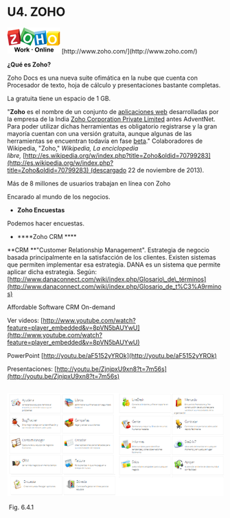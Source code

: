 # U4. ZOHO


[![Logo Zoho](img/zohologo.png "ZOHO")](http://www.zoho.com/ "Ir a la web de Zoho http://www.zoho.com/") [http://www.zoho.com/](http://www.zoho.com/)


**¿Qué es Zoho?**

Zoho Docs es una nueva suite ofimática en la nube que cuenta con Procesador de texto, hoja de cálculo y presentaciones bastante completas.

La gratuita tiene un espacio de 1 GB.

"**Zoho** es el nombre de un conjunto de [aplicaciones web](http://es.wikipedia.org/wiki/Aplicaci%C3%B3n_Web "Aplicación Web") desarrolladas por la empresa de la India [Zoho Corporation Private Limited](http://es.wikipedia.org/w/index.php?title=Zoho_Corporation_Private_Limited&action=edit&redlink=1 "Zoho Corporation Private Limited (aún no redactado)") antes AdventNet. Para poder utilizar dichas herramientas es obligatorio registrarse y la gran mayoría cuentan con una versión gratuita, aunque algunas de las herramientas se encuentran todavía en fase [beta](http://es.wikipedia.org/wiki/Beta "Beta")." Colaboradores de Wikipedia, "Zoho," _Wikipedia, La enciclopedia libre,_ [http://es.wikipedia.org/w/index.php?title=Zoho&oldid=70799283](http://es.wikipedia.org/w/index.php?title=Zoho&oldid=70799283) (descargado 22 de noviembre de 2013).

Más de 8 millones de usuarios trabajan en línea con Zoho

Encarado al mundo de los negocios.

*   **Zoho Encuestas**

Podemos hacer encuestas.

*   ****Zoho CRM ****

**CRM **"Customer Relationship Management". Estrategia de negocio basada principalmente en la satisfacción de los clientes. Existen sistemas que permiten implementar esa estrategia. DANA es un sistema que permite aplicar dicha estrategia. Según:[http://www.danaconnect.com/wiki/index.php/Glosario\_de\_términos](http://www.danaconnect.com/wiki/index.php/Glosario_de_t%C3%A9rminos)

Affordable Software CRM On-demand

Ver videos: [http://www.youtube.com/watch?feature=player_embedded&v=8pVN5bAUYwU](http://www.youtube.com/watch?feature=player_embedded&v=8pVN5bAUYwU)

PowerPoint [http://youtu.be/aF5152yYROk](http://youtu.be/aF5152yYROk)

Presentaciones: [http://youtu.be/ZjnjpxU9xn8?t=7m56s](http://youtu.be/ZjnjpxU9xn8?t=7m56s)


 ![Producto ZOHO](img/zoho.png "Zoho")


 Fig. 6.4.1

